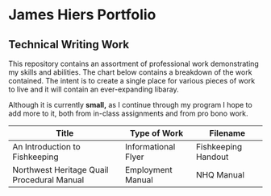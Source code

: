 # **James Hiers Portfolio**
## Technical Writing Work

This repository contains an assortment of professional work demonstrating my skills and abilities. The chart below contains a breakdown of the work contained. The intent is to create a single place for various pieces of work to live and it will contain an ever-expanding libaray.

Although it is currently **small,** as I continue through my program I hope to add more to it, both from in-class assignments and from pro bono work.

| Title         | Type of Work          | Filename  |
| ------------- | --------------------- | ---------|
| An Introduction to Fishkeeping      | Informational Flyer        |     Fishkeeping Handout |
| Northwest Heritage Quail Procedural Manual      | Employment Manual              |       NHQ Manual |
